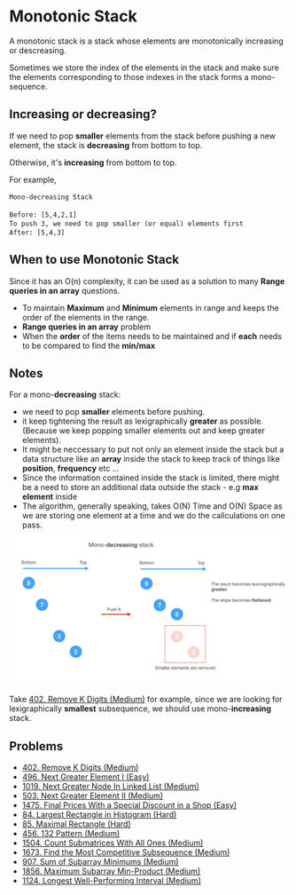 # Monotonic Stack

A monotonic stack is a stack whose elements are monotonically increasing or descreasing.

Sometimes we store the index of the elements in the stack and make sure the elements corresponding to those indexes in the stack forms a mono-sequence.

## Increasing or decreasing?

If we need to pop **smaller** elements from the stack before pushing a new element, the stack is **decreasing** from bottom to top.

Otherwise, it's **increasing** from bottom to top.

For example,

```
Mono-decreasing Stack

Before: [5,4,2,1]
To push 3, we need to pop smaller (or equal) elements first
After: [5,4,3]
```

## When to use Monotonic Stack

Since it has an O(n) complexity, it can be used as a solution to many **Range queries in an array** questions.
* To maintain **Maximum** and **Minimum** elements in range and keeps the order of the elements in the range.
* **Range queries in an array** problem
* When the **order** of the items needs to be maintained and if **each** needs to be compared to find the **min/max** 

## Notes

For a mono-**decreasing** stack:
* we need to pop **smaller** elements before pushing.
* it keep tightening the result as lexigraphically **greater** as possible. (Because we keep popping smaller elements out and keep greater elements).
* It might be neccessary to put not only an element inside the stack but a data structure like an **array** inside the stack to keep track of things like **position**, **frequency** etc ... 
* Since the information contained inside the stack is limited, there might be a need to store an additional data outside the stack - e.g **max element** inside
* The algorithm, generally speaking, takes O(N) Time and O(N) Space as we are storing one element at a time and we do the callculations on one pass.


![](../.gitbook/assets/monostack.png)

Take [402. Remove K Digits (Medium)](https://leetcode.com/problems/remove-k-digits/) for example, since we are looking for lexigraphically **smallest** subsequence, we should use mono-**increasing** stack.

## Problems

* [402. Remove K Digits (Medium)](https://leetcode.com/problems/remove-k-digits/)
* [496. Next Greater Element I \(Easy\)](https://leetcode.com/problems/next-greater-element-i/)
* [1019. Next Greater Node In Linked List \(Medium\)](https://leetcode.com/problems/next-greater-node-in-linked-list/)
* [503. Next Greater Element II \(Medium\)](https://leetcode.com/problems/next-greater-element-ii/)
* [1475. Final Prices With a Special Discount in a Shop \(Easy\)](https://leetcode.com/problems/final-prices-with-a-special-discount-in-a-shop/)
* [84. Largest Rectangle in Histogram \(Hard\)](https://leetcode.com/problems/largest-rectangle-in-histogram/)
* [85. Maximal Rectangle \(Hard\)](https://leetcode.com/problems/maximal-rectangle/)
* [456. 132 Pattern \(Medium\)](https://leetcode.com/problems/132-pattern/)
* [1504. Count Submatrices With All Ones \(Medium\)](https://leetcode.com/problems/count-submatrices-with-all-ones/)
* [1673. Find the Most Competitive Subsequence (Medium)](https://leetcode.com/problems/find-the-most-competitive-subsequence/)
* [907. Sum of Subarray Minimums (Medium)](https://leetcode.com/problems/sum-of-subarray-minimums/)
* [1856. Maximum Subarray Min-Product (Medium)](https://leetcode.com/problems/maximum-subarray-min-product/)
* [1124. Longest Well-Performing Interval (Medium)](https://leetcode.com/problems/longest-well-performing-interval/)